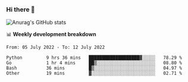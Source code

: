### Hi there 👋
![Anurag's GitHub stats](https://github-readme-stats.vercel.app/api?username=jami1024&show_icons=true&theme=radical)

📊 **Weekly development breakdown**
<!--START_SECTION:waka-->

```text
From: 05 July 2022 - To: 12 July 2022

Python         9 hrs 36 mins   ███████████████████▓░░░░░   78.29 %
Go             1 hr 4 mins     ██▒░░░░░░░░░░░░░░░░░░░░░░   08.80 %
Bash           36 mins         █▒░░░░░░░░░░░░░░░░░░░░░░░   04.97 %
Other          19 mins         ▓░░░░░░░░░░░░░░░░░░░░░░░░   02.71 %
```

<!--END_SECTION:waka-->
<!--
**jami1024/jami1024** is a ✨ _special_ ✨ repository because its `README.md` (this file) appears on your GitHub profile.

Here are some ideas to get you started:

- 🔭 I’m currently working on ...
- 🌱 I’m currently learning ...
- 👯 I’m looking to collaborate on ...
- 🤔 I’m looking for help with ...
- 💬 Ask me about ...
- 📫 How to reach me: ...
- 😄 Pronouns: ...
- ⚡ Fun fact: ...
-->
